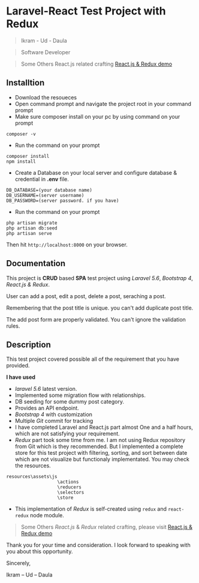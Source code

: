 # Laravel-React Test Project with Redux
> Ikram - Ud - Daula

> Software Developer

> Some Others React.js related crafting [React.js & Redux demo](https://ikram-ud-daula.herokuapp.com/)


## Installtion
- Download the resoueces
- Open command prompt and navigate the project root in your command prompt
- Make sure composer install on your pc by using command on your prompt
```
composer -v
```
- Run the command on your prompt
```
composer install
npm install
```
- Create a Database on your local server and configure database & credential in **.env** file.
```
DB_DATABASE=(your database name)
DB_USERNAME=(server username)
DB_PASSWORD=(server password. if you have)
```
- Run the command on your prompt
```
php artisan migrate
php artisan db:seed
php artisan serve
```
Then hit `http://localhost:8000` on your browser.

## Documentation
This project is **CRUD** based **SPA** test project using *Laravel 5.6*, *Bootstrap 4*, *React.js & Redux*.

User can add a post, edit a post, delete a post, seraching a post.

Remembering that the post title is unique. you can't add duplicate post title.

The add post form are properly validated. You can't ignore the validation rules.



## Description
This test project covered possible all of the requirement that you have provided.

**I have used**

- *laravel 5.6* latest version.
- Implemented some migration flow with relationships.
- DB seeding for some dummy post category.
- Provides an API endpoint.
- *Bootstrap 4* with customization
- Multiple *Git* commit for tracking 
- I have completed Laravel and React.js part almost One and a half hours, which are not satisfying your requirement.
- *Redux* part took some time from me. I am not using Redux repository from Git which is they recommended. But I implemented a complete store for this test project with filtering, sorting, and sort between date which are not visualize but functionaly implementated. You may check the resources.
```
resources\assets\js 
                   \actions
                   \reducers
                   \selectors
                   \store
```
 - This implementation of *Redux* is self-created using `redux` and `react-redux` node module.
> Some Others *React.js* & *Redux* related crafting, please visit [React.js & Redux demo](https://ikram-ud-daula.herokuapp.com/)

Thank you for your time and consideration. I look forward to speaking with you about this opportunity. 


Sincerely,

Ikram – Ud – Daula



